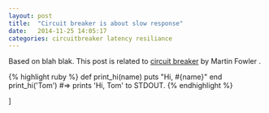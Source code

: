 ```yaml
---
layout: post
title:  "Circuit breaker is about slow response"
date:   2014-11-25 14:05:17
categories: circuitbreaker latency resiliance
---
```


Based on blah blak. This post is related to [circuit breaker][mf-circuitbreaker] by Martin Fowler .


{% highlight ruby %}
def print_hi(name)
  puts "Hi, #{name}"
end
print_hi('Tom')
#=> prints 'Hi, Tom' to STDOUT.
{% endhighlight %}



[mf-circuitbreaker]: http://martinfowler.com/bliki/CircuitBreaker.html
[jekyll]:    http://jekyllrb.com
]
